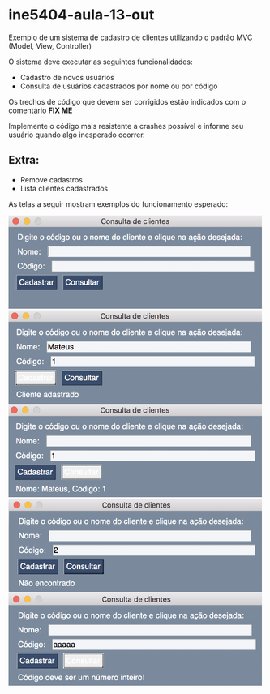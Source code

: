 # ine5404-aula-13-out
Exemplo de um sistema de cadastro de clientes utilizando o padrão MVC (Model, View, Controller)

O sistema deve executar as seguintes funcionalidades:
 - Cadastro de novos usuários
 - Consulta de usuários cadastrados por nome ou por código
 
Os trechos de código que devem ser corrigidos estão indicados com o comentário **FIX ME**

Implemente o código mais resistente a crashes possível e informe seu usuário quando algo inesperado ocorrer.

## Extra:
 - Remove cadastros
 - Lista clientes cadastrados


As telas a seguir mostram exemplos do funcionamento esperado:

<img src="telas/tela_inicial.png" width="500">
<img src="telas/cadastro_finalizado.png" width="500">
<img src="telas/busca_codigo.png" width="500">
<img src="telas/cadastro_nao_encontrado.png" width="500">
<img src="telas/consulta_errada.png" width="500">
